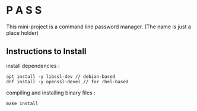 # P A S S

This mini-project is a command line password manager. (The name is just a place holder)

## Instructions to Install

install dependencies :

```shell
apt install -y libssl-dev // debian-based
dnf install -y openssl-devel // for rhel-based
```

compiling and installing binary files :

```shell
make install
```
